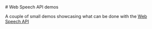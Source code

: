 # Web Speech API demos

A couple of small demos showcasing what can be done with the [Web Speech API](https://developer.mozilla.org/en-US/docs/Web/API/Web_Speech_API)
